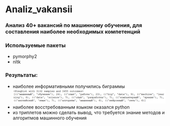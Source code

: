 # Analiz_vakansii

### Анализ 40+ вакансий по машинному обучения, для составления наиболее необходимых компетенций

### Используемые пакеты
- pymorphy2
- nltk 

### Результаты:
- наиболее информативными получились биграммы
![alt text](https://github.com/CaptainFest/Analiz_vakansii/blob/master/bigrams.bmp)
- наиболее восстребованным языком оказался python
- из триплетов можно сделать вывод, что требуется знание методов и алгоритмов машинного обучения
